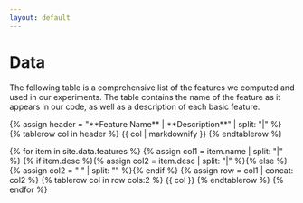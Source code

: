 ```yaml
---
layout: default
---
```


# Data

The following table is a comprehensive list of the features we computed and used in our experiments. The table contains the name of the feature as it appears in our code, as well as a description of each basic feature.

<table>
{% assign header = "**Feature Name** | **Description**" | split: "|" %}
{% tablerow col in header %} {{ col | markdownify }} {% endtablerow %}

{% for item in site.data.features %}
{% assign col1 = item.name | split: "|" %}
{% if item.desc %}{% assign col2 = item.desc | split: "|" %}{% else %}{% assign col2 = " " | split: "" %}{% endif %}
{% assign row = col1 | concat: col2 %}
{% tablerow col in row cols:2 %} {{ col }} {% endtablerow %}
{% endfor %}
</table>